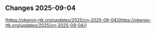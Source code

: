 ## Changes 2025-09-04

[https://oberon-rtk.org/updates/2025/cn-2025-09-04](https://oberon-rtk.org/updates/2025/cn-2025-09-04/)
